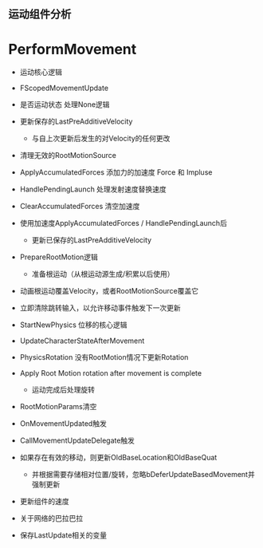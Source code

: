 ## 运动组件分析

# PerformMovement
  - 运动核心逻辑


  - FScopedMovementUpdate

  - 是否运动状态  处理None逻辑
  - 更新保存的LastPreAdditiveVelocity
    - 与自上次更新后发生的对Velocity的任何更改
  - 清理无效的RootMotionSource

  - ApplyAccumulatedForces 添加力的加速度 Force 和 Impluse
  - HandlePendingLaunch 处理发射速度替换速度
  - ClearAccumulatedForces 清空加速度
  - 使用加速度ApplyAccumulatedForces / HandlePendingLaunch后
    - 更新已保存的LastPreAdditiveVelocity

  - PrepareRootMotion逻辑
    - 准备根运动（从根运动源生成/积累以后使用）
  - 动画根运动覆盖Velocity，或者RootMotionSource覆盖它

  - 立即清除跳转输入，以允许移动事件触发下一次更新
  - StartNewPhysics 位移的核心逻辑

  - UpdateCharacterStateAfterMovement
  - PhysicsRotation 没有RootMotion情况下更新Rotation
  - Apply Root Motion rotation after movement is complete
    - 运动完成后处理旋转

  - RootMotionParams清空

  - OnMovementUpdated触发
  - CallMovementUpdateDelegate触发

  - 如果存在有效的移动，则更新OldBaseLocation和OldBaseQuat
    - 并根据需要存储相对位置/旋转，忽略bDeferUpdateBasedMovement并强制更新
  - 更新组件的速度
  - 关于网络的巴拉巴拉
  - 保存LastUpdate相关的变量

